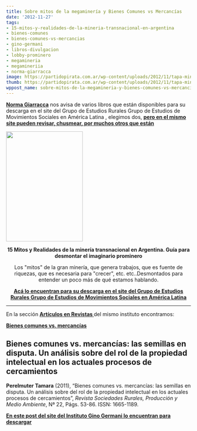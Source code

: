 ```yaml
---
title: Sobre mitos de la megaminería y Bienes Comunes vs Mercancías
date: '2012-11-27'
tags:
- 15-mitos-y-realidades-de-la-mineria-transnacional-en-argentina
- bienes-comunes
- bienes-comunes-vs-mercancias
- gino-germani
- libros-divulgacion
- lobby-prominero
- megamineria
- megamineriia
- norma-giarracca
image: https://partidopirata.com.ar/wp-content/uploads/2012/11/tapa-mineria-209x300.jpg
thumb: https://partidopirata.com.ar/wp-content/uploads/2012/11/tapa-mineria-209x300-150x150.jpg
wppost_name: sobre-mitos-de-la-megamineria-y-bienes-comunes-vs-mercancias
---
```


<strong><a href="https://twitter.com/normagiarracca" target="_blank">Norma Giarracca</a></strong> nos avisa de varios libros que están disponibles para su descarga en el site del Grupo de Estudios Rurales
Grupo de Estudios de Movimientos Sociales en América Latina , elegimos dos, <strong><a href="http://www.ger-gemsal.org.ar/publicaciones/libros/" target="_blank">pero en el mismo site pueden revisar, chusmear, por muchos otros que están</a></strong>

<a href="https://partidopirata.com.ar/wp-content/uploads/2012/11/tapa-mineria-209x300.jpg"><img class="aligncenter size-full wp-image-7551" title="tapa-mineria-209x300" src="https://partidopirata.com.ar/wp-content/uploads/2012/11/tapa-mineria-209x300.jpg" alt="" width="209" height="300" /></a>
<p style="text-align: center;"><strong>15 Mitos y Realidades de la minería transnacional en Argentina. Guía para desmontar el imaginario prominero</strong></p>
<p style="text-align: center;">Los "mitos" de la gran minería, que genera trabajos, que es fuente de riquezas, que es necesaria para "crecer", etc. etc..Desmontados para entender un poco más de qué estamos hablando.</p>
<p style="text-align: center;"><strong><a href="http://www.ger-gemsal.org.ar/publicaciones/libros/15-mitos-y-realidades-de-la-mineria-transnacional-en-argentina-guia-para-desmontar-el-imaginario-prominero/" target="_blank">Acá lo encuentran para su descarga en el site del Grupo de Estudios Rurales
Grupo de Estudios de Movimientos Sociales
en América Latina
</a></strong></p>


<hr />

En la sección <strong><a href="http://www.ger-gemsal.org.ar/publicaciones/articulos-en-revistas/" target="_blank">Artículos en Revistas </a></strong> del mismo instituto encontramos:

<strong><a href="http://www.ger-gemsal.org.ar/publicaciones/articulos-en-revistas/de-bienes-comunes-a-mercancias-una-analisis-a-las-modificaciones-sufridas-por-las-leyes-de-semillas-en-argentina-y-mexico/" target="_blank">Bienes comunes vs. mercancías</a></strong>
<h2>Bienes comunes vs. mercancías: las semillas en disputa. Un análisis sobre del rol de la propiedad intelectual en los actuales procesos de cercamientos</h2>
<strong>Perelmuter Tamara</strong> (2011), “Bienes comunes vs. mercancías: las semillas en disputa. Un análisis sobre del rol de la propiedad intelectual en los actuales procesos de cercamientos”, <em>Revista Sociedades Rurales, Producción y Medio Ambiente</em>, Nª 22, Págs. 53-86. ISSN: 1665-1189.

<strong><a href="http://www.ger-gemsal.org.ar/publicaciones/articulos-en-revistas/de-bienes-comunes-a-mercancias-una-analisis-a-las-modificaciones-sufridas-por-las-leyes-de-semillas-en-argentina-y-mexico/" target="_blank">En este post del site del Instituto Gino Germani lo encuentran para descargar</a></strong>

&nbsp;
